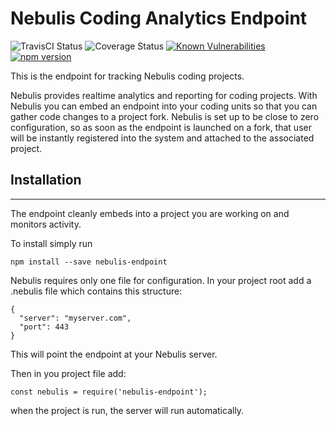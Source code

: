 # Nebulis Coding Analytics Endpoint
![TravisCI Status](https://img.shields.io/travis/NebulisAnalytics/nebulis-server.svg) ![Coverage Status](https://coveralls.io/repos/github/NebulisAnalytics/nebulis-server/badge.svg?branch=master) [![Known Vulnerabilities](https://snyk.io/test/github/NebulisAnalytics/nebulis-endpoint/badge.svg)](https://snyk.io/test/github/NebulisAnalytics/nebulis-endpoint) [![npm version](https://badge.fury.io/js/nebulis-endpoint.svg)](https://badge.fury.io/js/nebulis-endpoint)

This is the endpoint for tracking Nebulis coding projects.

Nebulis provides realtime analytics and reporting for coding projects. With Nebulis you can embed an endpoint into your coding units so that you can gather code changes to a project fork. Nebulis is set up to be close to zero configuration, so as soon as the endpoint is launched on a fork, that user will be instantly registered into the system and attached to the associated project.

## Installation
---

The endpoint cleanly embeds into a project you are working on and monitors activity.

To install simply run
```
npm install --save nebulis-endpoint
```

Nebulis requires only one file for configuration. In your project root add a .nebulis file which contains this structure:
```
{
  "server": "myserver.com",
  "port": 443
}
```
This will point the endpoint at your Nebulis server.

Then in you project file add:
```
const nebulis = require('nebulis-endpoint');
```

when the project is run, the server will run automatically.
